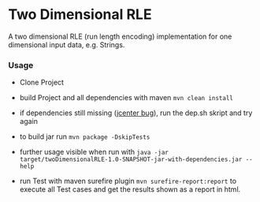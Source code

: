# Two Dimensional RLE
A two dimensional RLE (run length encoding) implementation for one dimensional input data, e.g. Strings.


### Usage
- Clone Project
- build Project and all dependencies with maven `mvn clean install`
- if dependencies still missing ([jcenter bug](https://jfrog.com/blog/secure-jcenter-with-https)), run the dep.sh skript and try again
- to build jar run `mvn package -DskipTests`
- further usage visible when run with `java -jar target/twoDimensionalRLE-1.0-SNAPSHOT-jar-with-dependencies.jar --help`

- run Test with maven surefire plugin `mvn surefire-report:report` to execute all Test cases and get the results shown as a report in html.
